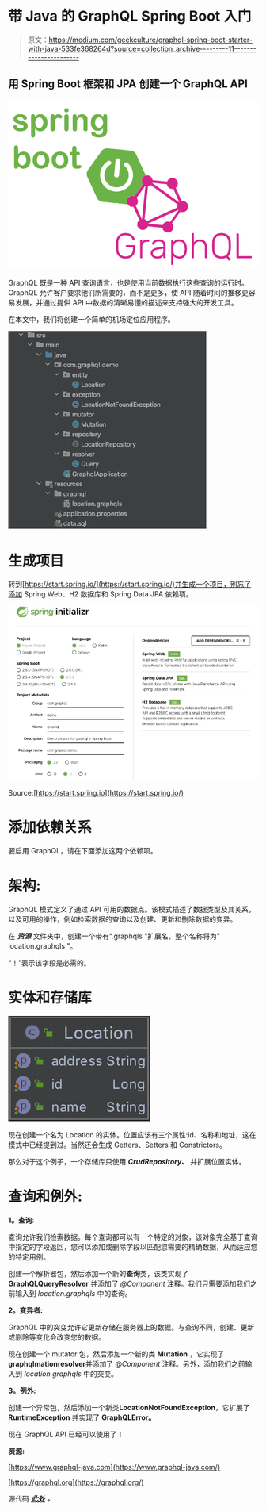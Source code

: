 # 带 Java 的 GraphQL Spring Boot 入门

> 原文：<https://medium.com/geekculture/graphql-spring-boot-starter-with-java-533fe368264d?source=collection_archive---------11----------------------->

## 用 Spring Boot 框架和 JPA 创建一个 GraphQL API

![](img/6ed5118790281c84348227fd25995341.png)

GraphQL 既是一种 API 查询语言，也是使用当前数据执行这些查询的运行时。GraphQL 允许客户要求他们所需要的，而不是更多，使 API 随着时间的推移更容易发展，并通过提供 API 中数据的清晰易懂的描述来支持强大的开发工具。

在本文中，我们将创建一个简单的机场定位应用程序。

![](img/ccbfb2a1802e280a0320ae077b886cd0.png)

# 生成项目

转到[https://start.spring.io/](https://start.spring.io/)并生成一个项目，别忘了添加 Spring Web、H2 数据库和 Spring Data JPA 依赖项。

![](img/81e63f89ab1b953e0da194f9ced62cce.png)

Source:[https://start.spring.io](https://start.spring.io/)

# 添加依赖关系

要启用 GraphQL，请在下面添加这两个依赖项。

# 架构:

GraphQL 模式定义了通过 API 可用的数据点。该模式描述了数据类型及其关系，以及可用的操作，例如检索数据的查询以及创建、更新和删除数据的变异。

在 ***资源*** 文件夹中，创建一个带有“.graphqls "扩展名，整个名称将为" location.graphqls "。

“！”表示该字段是必需的。

# 实体和存储库

![](img/b698e03d352fd11a632c5de8613aae61.png)

现在创建一个名为 Location 的实体。位置应该有三个属性:id、名称和地址，这在模式中已经提到过。当然还会生成 Getters、Setters 和 Constrictors。

那么对于这个例子，一个存储库只使用 ***CrudRepository、*** 并扩展位置实体。

# 查询和例外:

**1。查询**:

查询允许我们检索数据。每个查询都可以有一个特定的对象，该对象完全基于查询中指定的字段返回，您可以添加或删除字段以匹配您需要的精确数据，从而适应您的特定用例。

创建一个解析器包，然后添加一个新的**查询**类，该类实现了 **GraphQLQueryResolver** 并添加了 *@Component* 注释。我们只需要添加我们之前输入到 *location.graphqls* 中的查询。

**2。变异者:**

GraphQL 中的突变允许它更新存储在服务器上的数据。与查询不同，创建、更新或删除等变化会改变您的数据。

现在创建一个 mutator 包，然后添加一个新的类 **Mutation** ，它实现了**graphqlmationresolver**并添加了 *@Component* 注释。另外，添加我们之前输入到 *location.graphqls* 中的突变。

**3。例外:**

创建一个异常包，然后添加一个新类**LocationNotFoundException**，它扩展了 **RuntimeException** 并实现了 **GraphQLError。**

现在 GraphQL API 已经可以使用了！

**资源:**

[https://www.graphql-java.com](https://www.graphql-java.com/)

[https://graphql.org](https://graphql.org/)

源代码 [***此处***](https://github.com/sabbarmehdi/graphql) ***。***